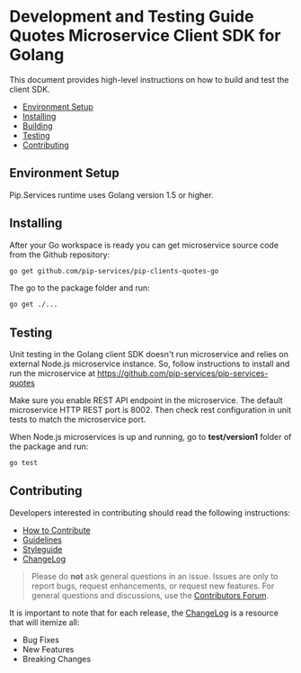 # Development and Testing Guide <br/> Quotes Microservice Client SDK for Golang

This document provides high-level instructions on how to build and test the client SDK.

* [Environment Setup](#setup)
* [Installing](#install)
* [Building](#build)
* [Testing](#test)
* [Contributing](#contrib) 

## <a name="setup"></a> Environment Setup

Pip.Services runtime uses Golang version 1.5 or higher.

## <a name="install"></a> Installing

After your Go workspace is ready you can get microservice source code from the Github repository:
```bash
go get github.com/pip-services/pip-clients-quotes-go
```

The go to the package folder and run:
```bash
go get ./...
```

## <a name="test"></a> Testing

Unit testing in the Golang client SDK doesn't run microservice and relies on external Node.js microservice instance.
So, follow instructions to install and run the microservice at https://github.com/pip-services/pip-services-quotes

Make sure you enable REST API endpoint in the microservice. The default microservice HTTP REST port is 8002.
Then check rest configuration in unit tests to match the microservice port. 

When Node.js microservices is up and running, go to **test/version1** folder of the package and run:
```bash
go test
```

## <a name="contrib"></a> Contributing

Developers interested in contributing should read the following instructions:

- [How to Contribute](http://www.pipservices.org/contribute/)
- [Guidelines](http://www.pipservices.org/contribute/guidelines)
- [Styleguide](http://www.pipservices.org/contribute/styleguide)
- [ChangeLog](CHANGELOG.md)

> Please do **not** ask general questions in an issue. Issues are only to report bugs, request
  enhancements, or request new features. For general questions and discussions, use the
  [Contributors Forum](http://www.pipservices.org/forums/forum/contributors/).

It is important to note that for each release, the [ChangeLog](CHANGELOG.md) is a resource that will
itemize all:

- Bug Fixes
- New Features
- Breaking Changes